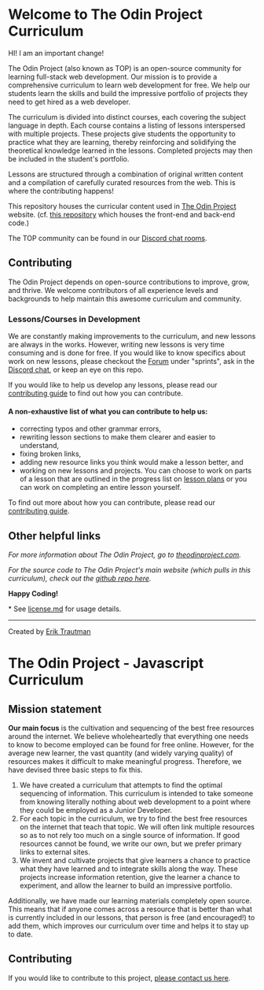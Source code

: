 # Welcome to The Odin Project Curriculum

HI! I am an important change!

The Odin Project (also known as TOP) is an open-source community for learning full-stack web development. Our mission is to provide a comprehensive curriculum to learn web development for free. We help our students learn the skills and build the impressive portfolio of projects they need to get hired as a web developer.

The curriculum is divided into distinct courses, each covering the subject language in depth. Each course contains a listing of lessons interspersed with multiple projects. These projects give students the opportunity to practice what they are learning, thereby reinforcing and solidifying the theoretical knowledge learned in the lessons. Completed projects may then be included in the student's portfolio.

Lessons are structured through a combination of original written content and a compilation of carefully curated resources from the web. This is where the contributing happens!

This repository houses the curricular content used in [The Odin Project](http://theodinproject.com) website. (cf. [this repository](https://github.com/TheOdinProject/theodinproject) which houses the front-end and back-end code.)


The TOP community can be found in our [Discord chat rooms](https://discord.gg/hvqVr6d).

## Contributing

The Odin Project depends on open-source contributions to improve, grow, and thrive. We welcome contributors of all experience levels and backgrounds to help maintain this awesome curriculum and community.

### Lessons/Courses in Development
We are constantly making improvements to the curriculum, and new lessons are always in the works. However, writing new lessons is very time consuming and is done for free. If you would like to know specifics about work on new lessons, please checkout the [Forum](https://forum.theodinproject.com/) under "sprints", ask in the [Discord chat](https://discord.gg/hvqVr6d), or keep an eye on this repo.

If you would like to help us develop any lessons, please read our [contributing guide](https://www.theodinproject.com/contributing) to find out how you can contribute.

#### A non-exhaustive list of what you can contribute to help us:
* correcting typos and other grammar errors,
* rewriting lesson sections to make them clearer and easier to understand,
* fixing broken links,
* adding new resource links you think would make a lesson better, and
* working on new lessons and projects. You can choose to work on parts of a lesson that are outlined in the progress list on [lesson plans](https://github.com/TheOdinProject/curriculum/issues?utf8=%E2%9C%93&q=is%3Aissue%20is%3Aopen%20label%3A%22new%20lesson%22%20) or you can work on completing an entire lesson yourself.

To find out more about how you can contribute, please read our [contributing guide](https://www.theodinproject.com/contributing).

## Other helpful links

*For more information about The Odin Project, go to [theodinproject.com](http://theodinproject.com).*

*For the source code to The Odin Project's main website (which pulls in this curriculum), check out the [github repo here](http://github.com/theodinproject/theodinproject).*

**Happy Coding!**

\* See [license.md](https://github.com/TheOdinProject/curriculum/blob/master/license.md) for usage details.

___
Created by [Erik Trautman](http://www.github.com/eriktrautman)


# The Odin Project - Javascript Curriculum

## Mission statement

**Our main focus** is the cultivation and sequencing of the best free resources around the internet. We believe wholeheartedly that everything one needs to know to become employed can be found for free online. However, for the average new learner, the vast quantity \(and widely varying quality\) of resources makes it difficult to make meaningful progress.  Therefore, we have devised three basic steps to fix this.

1. We have created a curriculum that attempts to find the optimal sequencing of information. This curriculum is intended to take someone from knowing literally nothing about web development to a point where they could be employed as a Junior Developer.
2. For each topic in the curriculum, we try to find the best free resources on the internet that teach that topic.  We will often link multiple resources so as to not rely too much on a single source of information.  If good resources cannot be found, we write our own, but we prefer primary links to external sites.
3. We invent and cultivate projects that give learners a chance to practice what they have learned and to integrate skills along the way. These projects increase information retention, give the learner a chance to experiment, and allow the learner to build an impressive portfolio.

Additionally, we have made our learning materials completely open source.  This means that if anyone comes across a resource that is better than what is currently included in our lessons, that person is free \(and encouraged!\) to add them, which improves our curriculum over time and helps it to stay up to date.

## Contributing

If you would like to contribute to this project, [please contact us here](https://discord.gg/hvqVr6d).

